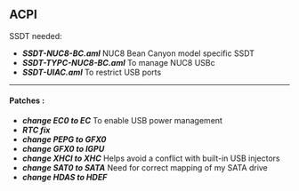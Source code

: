 
## ACPI

SSDT needed:
* ***SSDT-NUC8-BC.aml*** NUC8 Bean Canyon model specific SSDT
* ***SSDT-TYPC-NUC8-BC.aml*** To manage NUC8 USBc
* ***SSDT-UIAC.aml*** To restrict USB ports

---
#### Patches :
* ***change EC0 to EC*** To enable USB power management
* ***RTC fix***
* ***change PEPG to GFX0***
* ***change GFX0 to IGPU***
* ***change XHCI to XHC*** Helps avoid a conflict with built-in USB injectors
* ***change SAT0 to SATA*** Need for correct mapping of my SATA drive
* ***change HDAS to HDEF***
